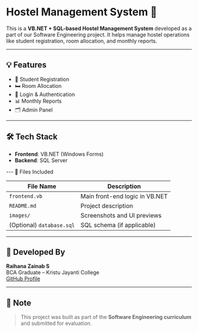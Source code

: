 # Hostel Management System 🏨

This is a **VB.NET + SQL-based Hostel Management System** developed as a part of our Software Engineering project. It helps manage hostel operations like student registration, room allocation, and monthly reports.

---

## 💡 Features

- 📝 Student Registration
- 🛏️ Room Allocation
- 🔐 Login & Authentication
- 📊 Monthly Reports
- 🗂️ Admin Panel

---

## 🛠️ Tech Stack

- **Frontend**: VB.NET (Windows Forms)
- **Backend**: SQL Server

--- 📁 Files Included

| File Name       | Description                          |
|----------------|--------------------------------------|
| `frontend.vb`   | Main front-end logic in VB.NET       |
| `README.md`     | Project description                  |
| `images/`       | Screenshots and UI previews          |
| (Optional) `database.sql` | SQL schema (if applicable)  |

---

## 👤 Developed By

**Raihana Zainab S**  
BCA Graduate – Kristu Jayanti College  
[GitHub Profile](https://github.com/Raihana-2964)

---

## 📝 Note

> This project was built as part of the **Software Engineering curriculum** and submitted for evaluation.
